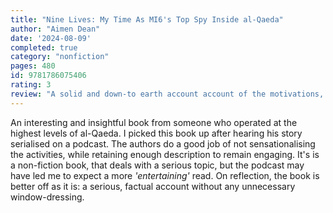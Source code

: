 ```yaml
---
title: "Nine Lives: My Time As MI6's Top Spy Inside al-Qaeda"
author: "Aimen Dean"
date: '2024-08-09'
completed: true
category: "nonfiction"
pages: 480
id: 9781786075406
rating: 3
review: "A solid and down-to earth account account of the motivations, methods and mechanisms of al-Qaeda."
---
```

An interesting and insightful book from someone who operated at the highest levels of al-Qaeda. I picked this book up after hearing his story serialised on a podcast. The authors do a good job of not sensationalising the activities, while retaining enough description to remain engaging. It's is a non-fiction book, that deals with a serious topic, but the podcast may have led me to expect a more <em>'entertaining'</em> read. On reflection, the book is better off as it is: a serious, factual account without any unnecessary window-dressing.

